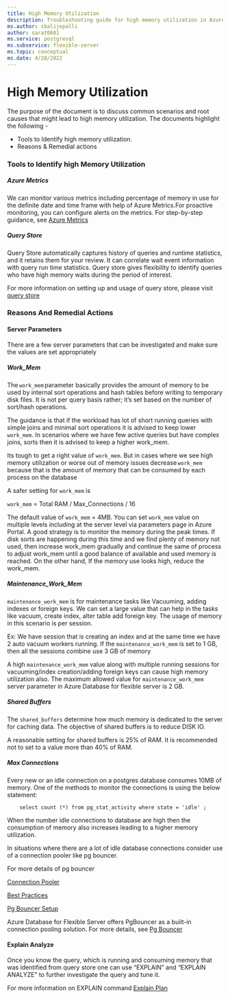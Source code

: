 ```yaml
---
title: High Memory Utilization
description: Troubleshooting guide for high memory utilization in Azure Database for PostgreSQL - Flexible Server
ms.author: sbalijepalli
author: sarat0681
ms.service: postgresql
ms.subservice: flexible-server
ms.topic: conceptual
ms.date: 4/28/2022
---
```


# High Memory Utilization
The purpose of the document is to discuss common scenarios and root causes that might lead to high memory utilization. The documents highlight the following -

-   Tools to Identify high memory utilization. 
-   Reasons & Remedial actions  

### Tools to Identify high Memory Utilization 

##### Azure Metrics
We can monitor various metrics including percentage of memory in use for the definite date and time frame with help of Azure Metrics.For proactive monitoring, you can configure alerts on the metrics. For step-by-step guidance, see [Azure Metrics](howto-alert-on-metrics.md)


##### Query Store

Query Store automatically captures history of queries and runtime statistics, and it retains them for your review. It can correlate wait event information with query run time statistics. Query store gives flexibility to identify queries who have high memory waits during the period of interest. 

For more information on setting up and usage of query store, please visit [query store](concepts-query-store.md)

### Reasons And Remedial Actions

#### Server Parameters

There are a few server parameters that can be investigated and make sure the values are set appropriately  

##### Work_Mem  
The `work_mem` parameter basically provides the amount of memory to be used by internal sort operations and hash tables before writing to temporary disk files. It is not per query basis rather; it’s set based on the number of sort/hash operations. 

The guidance is that if the workload has lot of short running queries with simple joins and minimal sort operations it is advised to keep lower `work_mem`. In scenarios where we have few active queries but have complex joins, sorts then it is advised to keep a higher work_mem. 

Its tough to get a right value of `work_mem`. But in cases where we see high memory utilization or worse out of memory issues decrease `work_mem` because that is the amount of memory that can be consumed by each process on the database

A safer setting for `work_mem` is 

`work_mem` = Total RAM / Max_Connections / 16 

The default value of `work_mem` = 4MB. You can set `work_mem` value on multiple levels including at the server level via parameters page in Azure Portal. A good strategy is to monitor the memory during the peak times. If disk sorts are happening during this time and we find plenty of memory not used, then increase work_mem gradually and continue the same of process to adjust work_mem until a good balance of available and used memory is reached. On the other hand, If the memory use looks high, reduce the work_mem. 

##### Maintenance_Work_Mem 

`maintenance_work_mem` is for maintenance tasks like Vacuuming, adding indexes or foreign keys. We can set a large value that can help in the tasks like vacuum, create index, alter table add foreign key. The usage of memory in this scenario is per session. 

Ex: We have session that is creating an index and at the same time we have 2 auto vacuum workers running. If the `maintenance_work_mem` is set to 1 GB, then all the sessions combine use 3 GB of memory 

A high `maintenance_work_mem` value along with multiple running sessions for vacuuming/index creation/adding foreign keys can cause high memory utilization also. The maximum allowed value for ``maintenance_work_mem`` server parameter in Azure Database for flexible server is 2 GB.


##### Shared Buffers 

The `shared_buffers` determine how much memory is dedicated to the server for caching data. The objective of shared buffers is to reduce DISK IO. 

A reasonable setting for shared buffers is 25% of RAM. It is recommended not to set to a value more than 40% of RAM. 
                                                                                                         
##### Max Connections 

Every new or an idle connection on a postgres database consumes 10MB of memory. One of the methods to monitor the connections is using the below statement: 
~~~
    select count (*) from pg_stat_activity where state = 'idle' ;
~~~
When the number idle connections to database are high then the consumption of memory also increases leading to a higher memory utilization. 

In situations where there are a lot of idle database connections consider use of a connection pooler like pg bouncer.

For more details of pg bouncer

[Connection Pooler](https://techcommunity.microsoft.com/t5/azure-database-for-postgresql/not-all-postgres-connection-pooling-is-equal/ba-p/825717)

[Best Practices](https://techcommunity.microsoft.com/t5/azure-database-for-postgresql/connection-handling-best-practice-with-postgresql/ba-p/790883)

[Pg Bouncer Setup](https://techcommunity.microsoft.com/t5/azure-database-for-postgresql/steps-to-install-and-setup-pgbouncer-connection-pooling-proxy/ba-p/730555)


Azure Database for Flexible Server offers PgBouncer as a built-in connection pooling solution. For more details, see [Pg Bouncer](https://docs.microsoft.com/azure/postgresql/flexible-server/concepts-pgbouncer )

#### Explain Analyze 

Once you know the query, which is running and consuming memory that was identified from query store one can use “EXPLAIN” and “EXPLAIN ANALYZE” to further investigate the query and tune it. 

For more information on EXPLAIN command [Explain Plan](https://www.postgresql.org/docs/current/sql-explain.html) 
